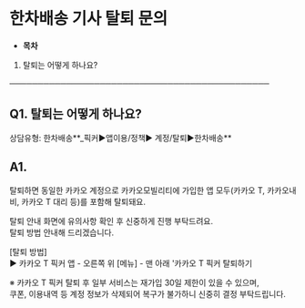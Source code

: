# 한차배송 기사 탈퇴 문의

* **목차**

1. 탈퇴는 어떻게 하나요?

──────────────────────────────────────────────

**Q1. 탈퇴는 어떻게 하나요?**
--------------------

상담유형: 한차배송**\_픽커▶앱이용/정책▶ 계정/탈퇴▶한차배송**

**A1.**
-------

탈퇴하면 동일한 카카오 계정으로 카카오모빌리티에 가입한 앱 모두(카카오 T, 카카오내비, 카카오 T 대리 등)를 포함해 탈퇴돼요.   
  
탈퇴 안내 화면에 유의사항 확인 후 신중하게 진행 부탁드려요.   
탈퇴 방법 안내해 드리겠습니다.  
  
[탈퇴 방법]   
▶ 카카오 T 픽커 앱 - 오른쪽 위 [메뉴] - 맨 아래 '카카오 T 픽커 탈퇴하기   
  
※ 카카오 T 픽커 탈퇴 후 일부 서비스는 재가입 30일 제한이 있을 수 있으며,  
쿠폰, 이용내역 등 계정 정보가 삭제되어 복구가 불가하니 신중히 결정 부탁드립니다.